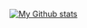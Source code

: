 [![My Github stats](https://github-readme-stats.vercel.app/api?username=nhonorisg&show_icons=true&theme=dracula)](https://github.com/nhonorisg)
